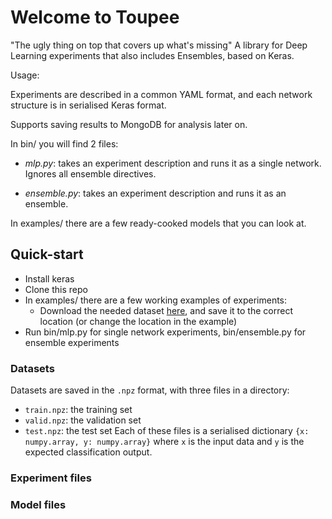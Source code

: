 # Welcome to Toupee
"The ugly thing on top that covers up what's missing"
A library for Deep Learning experiments that also includes Ensembles, based on
Keras.

Usage:

Experiments are described in a common YAML format, and each network structure is
in serialised Keras format.

Supports saving results to MongoDB for analysis later on.

In bin/ you will find 2 files:

 * *mlp.py*: takes an experiment description and runs it as a single network.
   Ignores all ensemble directives.

 * *ensemble.py*: takes an experiment description and runs it as an ensemble.

In examples/ there are a few ready-cooked models that you can look at.

## Quick-start

* Install keras
* Clone this repo
* In examples/ there are a few working examples of experiments:
  * Download the needed dataset [here](https://www.dropbox.com/sh/zqxqyx9g9rjhiuo/AACLpzyG-YC2BAKjV4yEaOmwa?dl=0),
    and save it to the correct location (or change the location in the example)
* Run bin/mlp.py for single network experiments, bin/ensemble.py for ensemble
  experiments

### Datasets

Datasets are saved in the `.npz` format, with three files in a directory:
* `train.npz`: the training set
* `valid.npz`: the validation set
* `test.npz`: the test set
Each of these files is a serialised dictionary `{x: numpy.array, y: numpy.array}`
where `x` is the input data and `y` is the expected classification output.

### Experiment files

### Model files
